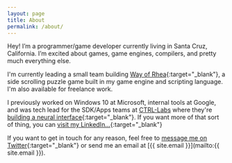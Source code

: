 ```yaml
---
layout: page
title: About
permalink: /about/
---
```


Hey! I’m a programmer/game developer currently living in Santa Cruz, California. I’m excited about games, game engines, compilers, and pretty much everything else.

I'm currently leading a small team building [Way of Rhea](https://www.anthropicstudios.com/way-of-rhea){:target="_blank"}, a side scrolling puzzle game built in my game engine and scripting language. I'm also available for freelance work.

I previously worked on Windows 10 at Microsoft, internal tools at Google, and was tech lead for the SDK/Apps teams at [CTRL-Labs](ctrl-labs.com) where they're [building a neural interface](https://www.wired.com/story/brain-machine-interface-isnt-sci-fi-anymore/){:target="_blank"}. If you want more of that sort of thing, you can [visit my LinkedIn...](https://www.linkedin.com/in/masonremaley/){:target="_blank"}

If you want to get in touch for any reason, feel free to [message me on Twitter](https://twitter.com/masonremaley){:target="_blank"} or send me an email at [{{ site.email }}](mailto:{{ site.email }}).
